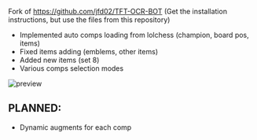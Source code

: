 Fork of https://github.com/jfd02/TFT-OCR-BOT (Get the installation instructions, but use the files from this repository)


- Implemented auto comps loading from lolchess (champion, board pos, items)
- Fixed items adding (emblems, other items)
- Added new items (set 8)
- Various comps selection modes

![preview](https://user-images.githubusercontent.com/67195196/206607219-ce2f6397-ff3b-4543-87e8-17f8ab61325b.png)

## PLANNED:
- Dynamic augments for each comp
